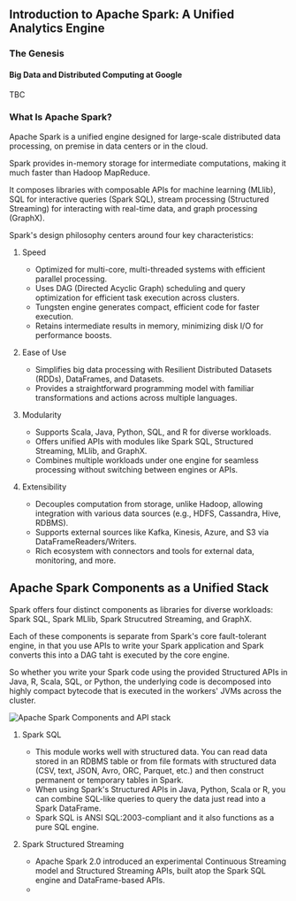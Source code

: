 ## Introduction to Apache Spark: A Unified Analytics Engine

### The Genesis

#### Big Data and Distributed Computing at Google 

TBC

### What Is Apache Spark?

Apache Spark is a unified engine designed for large-scale distributed data processing, on premise in data centers or in the cloud. 

Spark provides in-memory storage for intermediate computations, making it much faster than Hadoop MapReduce. 

It composes libraries with composable APIs for machine learning (MLlib), SQL for interactive queries (Spark SQL), stream processing (Structured Streaming) for interacting with real-time data, and graph processing (GraphX).

Spark's design philosophy centers around four key characteristics:
1. Speed
    - Optimized for multi-core, multi-threaded systems with efficient parallel processing.
    - Uses DAG (Directed Acyclic Graph) scheduling and query optimization for efficient task execution across clusters.
    - Tungsten engine generates compact, efficient code for faster execution.
    - Retains intermediate results in memory, minimizing disk I/O for performance boosts.

2. Ease of Use
   - Simplifies big data processing with Resilient Distributed Datasets (RDDs), DataFrames, and Datasets.
   - Provides a straightforward programming model with familiar transformations and actions across multiple languages.
  
3. Modularity
   - Supports Scala, Java, Python, SQL, and R for diverse workloads.
   - Offers unified APIs with modules like Spark SQL, Structured Streaming, MLlib, and GraphX.
   - Combines multiple workloads under one engine for seamless processing without switching between engines or APIs.
  
4. Extensibility
   - Decouples computation from storage, unlike Hadoop, allowing integration with various data sources (e.g., HDFS, Cassandra, Hive, RDBMS).
   - Supports external sources like Kafka, Kinesis, Azure, and S3 via DataFrameReaders/Writers.
   - Rich ecosystem with connectors and tools for external data, monitoring, and more.

## Apache Spark Components as a Unified Stack

Spark offers four distinct components as libraries for diverse workloads: Spark SQL, Spark MLlib, Spark Strucutred Streaming, and GraphX. 

Each of these components is separate from Spark's core fault-tolerant engine, in that you use APIs to write your Spark application and Spark converts this into a DAG taht is executed by the core engine. 

So whether you write your Spark code using the provided Structured APIs in Java, R, Scala, SQL, or Python, the underlying code is decomposed into highly compact bytecode that is executed in the workers' JVMs across the cluster. 

![Apache Spark Components and API stack](https://github.com/user-attachments/assets/45db1e9a-2058-4ea8-a68c-4289237e5cb6 'Apache Spark Components and API stack')


1. Spark SQL
   - This module works well with structured data. You can read data stored in an RDBMS table or from file formats with structured data (CSV, text, JSON, Avro, ORC, Parquet, etc.) and then construct permanent or temporary tables in Spark.
   - When using Spark's Structured APIs in Java, Python, Scala or R, you can combine SQL-like queries to query the data just read into a Spark DataFrame.
   - Spark SQL is ANSI SQL:2003-compliant and it also functions as a pure SQL engine. 

2. Spark Structured Streaming
   - Apache Spark 2.0 introduced an experimental Continuous Streaming model and Structured Streaming APIs, built atop the Spark SQL engine and DataFrame-based APIs.
   - 




















